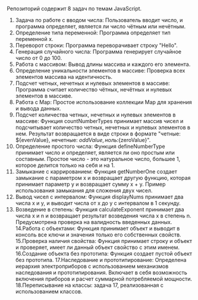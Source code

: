 Репозиторий содержит 8 задач по темам JavaScript.

1. Задача по работе с вводом числа: Пользователь вводит число, и программа определяет, является ли число чётным или нечётным.
2. Определение типа переменной: Программа определяет тип переменной x.
3. Переворот строки: Программа переворачивает строку "Hello".
4. Генерация случайного числа: Программа генерирует случайное число от 0 до 100.
5. Работа с массивом: Вывод длины массива и каждого его элемента.
6. Определение уникальности элементов в массиве: Проверка всех элементов массива на идентичность.
7. Подсчет четных, нечетных и нулевых элементов в массиве: Программа считает количество чётных, нечётных и нулевых элементов в массиве.
8. Работа с Map: Простое использование коллекции Map для хранения и вывода данных.
9. Подсчет количества четных, нечетных и нулевых элементов в массиве: Функция countNumberTypes принимает массив чисел и подсчитывает количество четных, нечетных и нулевых элементов в нем. Результат возвращается в виде строки в формате "четные: ${evenValue}, нечетные: ${oddValue}, ноль:${zeroValue}".
10. Определение простого числа: Функция defineNumberType принимает число и определяет, является ли оно простым или составным. Простое число - это натуральное число, большее 1, которое делится только на себя и на 1.
11. Замыкание с каррированием: Функция getNumberOne создает замыкание с параметром x и возвращает другую функцию, которая принимает параметр y и возвращает сумму x + y. Пример использования замыкания для сложения двух чисел.
12. Вывод чисел с интервалом: Функция displayNums принимает два числа x и y, и выводит числа от x до y с интервалом в 1 секунду.
13. Возведение в степень: Функция calculateExponent принимает два числа x и n и возвращает результат возведения числа x в степень n. Предусмотрена проверка на валидность введенных данных.
14.Работа с объектами: Функция принимает объект и выводит в консоль все ключи и значения только его собственных свойств.
15.Проверка наличия свойства: Функция принимает строку и объект и проверяет, имеет ли данный объект свойство с этим именем.
16.Создание объекта без прототипа: Функция создает пустой объект без прототипа.
17.Наследование и прототипирование: Определена иерархия электроприборов с использованием механизмов наследования и прототипирования. Включает в себя возможность включения приборов и расчет суммарной потребляемой мощности.
18.Переписывание на классы: задача 17, реализованная с использованием классов.
